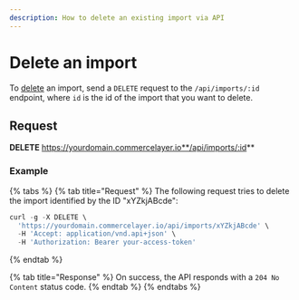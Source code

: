 ```yaml
---
description: How to delete an existing import via API
---
```


# Delete an import

To <a href="https://docs.commercelayer.io/developers/deleting-resources" target="_blank">delete</a> an import, send a `DELETE` request to the `/api/imports/:id` endpoint, where `id` is the id of the import that you want to delete.

## Request

**DELETE** https://yourdomain.commercelayer.io**/api/imports/:id**

### Example

{% tabs %}
{% tab title="Request" %}
The following request tries to delete the import identified by the ID "xYZkjABcde":

```javascript
curl -g -X DELETE \
  'https://yourdomain.commercelayer.io/api/imports/xYZkjABcde' \
  -H 'Accept: application/vnd.api+json' \
  -H 'Authorization: Bearer your-access-token'
```
{% endtab %}

{% tab title="Response" %}
On success, the API responds with a `204 No Content` status code.
{% endtab %}
{% endtabs %}

